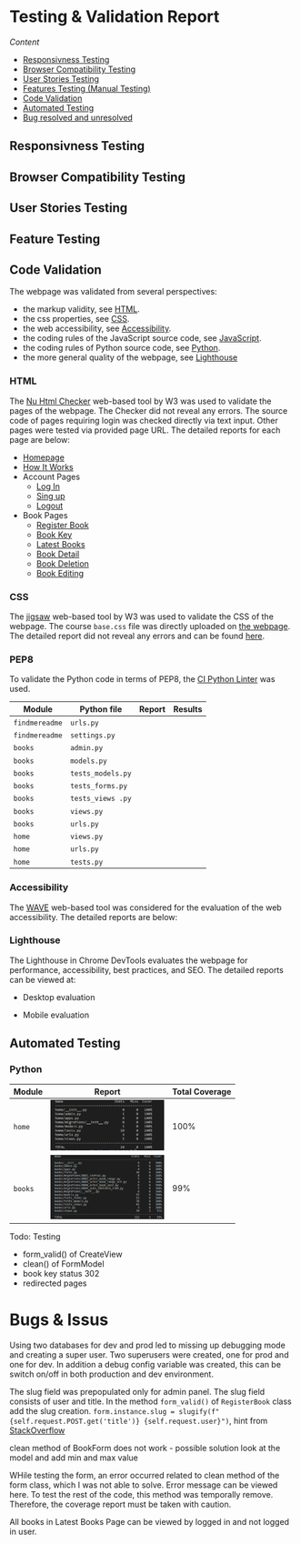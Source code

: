 # Testing & Validation Report

*Content*
  - [Responsivness Testing](#responsivness-testing)
  - [Browser Compatibility Testing](#browser-compatibility-testing)
  - [User Stories Testing](#user-stories-testing)
  - [Features Testing (Manual Testing)](#feature-testing)
  - [Code Validation](#code-validation)
  - [Automated Testing](#automated-testing)
  - [Bug resolved and unresolved](#bug-resolved-and-unresolved)


## Responsivness Testing

## Browser Compatibility Testing

## User Stories Testing

## Feature Testing

## Code Validation
The webpage was validated from several perspectives:
- the markup validity, see [HTML](#html).
- the css properties, see [CSS](#css).
- the web accessibility, see [Accessibility](#accessibility).
- the coding rules of the JavaScript source code, see [JavaScript](#javascript).
- the coding rules of Python source code, see [Python](#pep8).
- the more general quality of the webpage, see [Lighthouse](#lighthouse)

### HTML 
The [Nu Html Checker](https://validator.w3.org/nu/) web-based tool by W3 was used to validate the pages of the webpage. The Checker did not reveal any errors. The source code of pages requiring login was checked directly via text input. Other pages were tested via provided page URL. The detailed reports for each page are below:
- [Homepage](https://validator.w3.org/nu/?doc=https%3A%2F%2Ffindme-readme-10d0bfb3ba28.herokuapp.com%2F)
- [How It Works](https://validator.w3.org/nu/?showsource=yes&showoutline=yes&showimagereport=yes&doc=https%3A%2F%2Ffindme-readme-10d0bfb3ba28.herokuapp.com%2Fhow)
- Account Pages
    - [Log In](https://validator.w3.org/nu/?showsource=yes&showoutline=yes&showimagereport=yes&doc=https%3A%2F%2Ffindme-readme-10d0bfb3ba28.herokuapp.com%2Faccounts%2Flogin)
    - [Sing up](https://validator.w3.org/nu/?showsource=yes&showoutline=yes&showimagereport=yes&doc=https%3A%2F%2Ffindme-readme-10d0bfb3ba28.herokuapp.com%2Faccounts%2Fsignup%2F)
    - [Logout](./docs/testing/html/html_logout.png)
- Book Pages
    - [Register Book](./docs/testing/html/html_register_book.png)
    - [Book Key](./docs/testing/html/html_book_key.png)
    - [Latest Books](./docs/testing/html/html_books.png)
    - [Book Detail](./docs/testing/html/html_book_detail.png)
    - [Book Deletion](./docs/testing/html/html_book_delete.png)
    - [Book Editing](./docs/testing/html/html_book_edit.png)



### CSS
The [jigsaw](https://jigsaw.w3.org/css-validator/) web-based tool by W3 was used to validate the CSS of the webpage. The course `base.css` file was directly uploaded on [the webpage](https://jigsaw.w3.org/css-validator/#validate_by_upload). The detailed report did not reveal any errors and can be found [here](./docs/testing/css_validation.png).


### PEP8
To validate the Python code in terms of PEP8, the [CI Python Linter](https://pep8ci.herokuapp.com/#) was used.

| Module | Python file               | Report | Results   |
|--------|---------------------------|--------|-----------|
|`findmereadme` | `urls.py`          | | |
|`findmereadme` | `settings.py`      | | |
|`books`        | `admin.py`         | | |
|`books`        | `models.py`        | | |
|`books`        | `tests_models.py`  | | |
|`books`        | `tests_forms.py`   | | |
|`books`        | `tests_views .py`  | | |
|`books`        | `views.py`         | | |
|`books`        | `urls.py`          | | |
|`home`         | `views.py`         | | |
|`home`         | `urls.py`          | | |
|`home`         | `tests.py`         | | |




### Accessibility
The [WAVE](https://wave.webaim.org/) web-based tool was considered for the evaluation of the web accessibility. The detailed reports are below:


### Lighthouse
The Lighthouse in Chrome DevTools evaluates the webpage for performance, accessibility, best practices, and SEO. The detailed reports can be viewed at:

- Desktop evaluation


- Mobile evaluation 


## Automated Testing
### Python
| Module            | Report | Total Coverage   |
|-------------------|--------|------------------|
| `home`            | <img src="./docs/testing/automated/python_home.png" alt="python_home" width="200"/>   | 100% |
|`books`     | <img src="./docs/testing/automated/python_books.png" alt="python_books" width="200"/> | 99% |


Todo: Testing 
- form_valid()  of CreateView
- clean() of FormModel
- book key status 302
- redirected pages


# Bugs & Issus

Using two databases for dev and prod led to missing up debugging mode and creating a super user. Two superusers were created, one for prod and one for dev. In addition a debug config variable was created, this can be switch on/off in both production and dev environment.

The slug field was prepopulated only for admin panel. The slug field consists of user and title. In the method `form_valid()` of `RegisterBook` class add the slug creation. `form.instance.slug = slugify(f"{self.request.POST.get('title')} {self.request.user}")`, hint from [StackOverflow](https://stackoverflow.com/questions/837828/how-do-i-create-a-slug-in-django) 

clean method of BookForm does not work - possible solution look at the model and add min and max value

WHile testing the form, an error occurred related to clean method of the form class, which I was not able to solve. Error message can be viewed here. To test the rest of the code, this method was temporally remove. Therefore, the coverage report must be taken with caution. 

All books in Latest Books Page can be viewed by logged in and not logged in user. 






